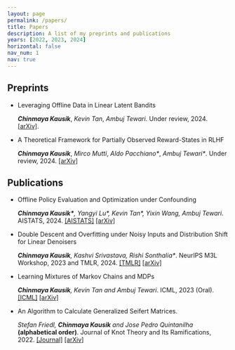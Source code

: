 ```yaml
---
layout: page
permalink: /papers/
title: Papers
description: A list of my preprints and publications 
years: [2022, 2023, 2024]
horizontal: false
nav_num: 1
nav: true
---
```


## Preprints

* Leveraging Offline Data in Linear Latent Bandits

  ___Chinmaya Kausik___, _Kevin Tan_, _Ambuj Tewari_. Under review, 2024. [[arXiv]](https://arxiv.org/abs/2405.17324).

 * A Theoretical Framework for Partially Observed Reward-States in RLHF

   ___Chinmaya Kausik___, _Mirco Mutti_, _Aldo Pacchiano*_, _Ambuj Tewari*_. Under review, 2024. [[arXiv]](https://arxiv.org/abs/2402.03282)

## Publications

* Offline Policy Evaluation and Optimization under Confounding

  ___Chinmaya Kausik*__, _Yangyi Lu*_, Kevin Tan*, Yixin Wang, Ambuj Tewari_. AISTATS, 2024. [[AISTATS]](https://proceedings.mlr.press/v238/kausik24a.html) [[arXiv]](https://arxiv.org/abs/2211.16583) 

* Double Descent and Overfitting under Noisy Inputs and Distribution Shift for Linear Denoisers

  ___Chinmaya Kausik__*, Kashvi Srivastava*, Rishi Sonthalia*_. NeurIPS M3L Workshop, 2023 and TMLR, 2024. [[TMLR]](https://openreview.net/forum?id=HxfqTdLIRF) [[arXiv]](https://arxiv.org/abs/2305.17297) 

* Learning Mixtures of Markov Chains and MDPs

  ___Chinmaya Kausik__, Kevin Tan and Ambuj Tewari_. ICML, 2023 (Oral). [[ICML]](https://icml.cc/virtual/2023/oral/25515) [[arXiv]](https://arxiv.org/abs/2211.09403)

* An Algorithm to Calculate Generalized Seifert Matrices.

  _Stefan Friedl, __Chinmaya Kausik__ and Jose Pedro Quintanilha_ **(alphabetical order)**. Journal of Knot Theory and Its Ramifications, 2022. [[Journal]](https://doi.org/10.1142/S0218216522500687) [[arXiv]](https://arxiv.org/abs/2204.10004)
